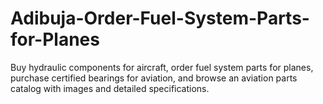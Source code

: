 # Adibuja-Order-Fuel-System-Parts-for-Planes
Buy hydraulic components for aircraft, order fuel system parts for planes, purchase certified bearings for aviation, and browse an aviation parts catalog with images and detailed specifications.
